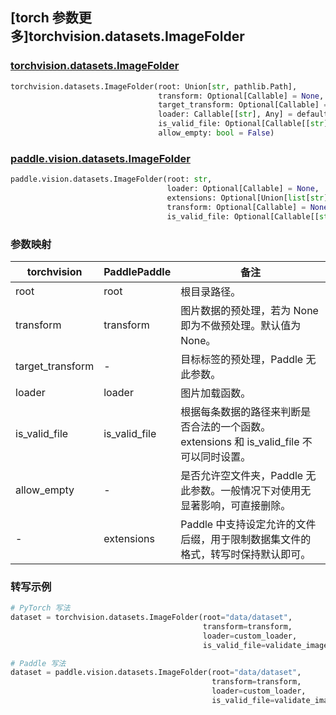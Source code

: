 ## [torch 参数更多]torchvision.datasets.ImageFolder

### [torchvision.datasets.ImageFolder](https://www.paddlepaddle.org.cn/documentation/docs/zh/api/paddle/vision/datasets/ImageFolder_cn.html)

```python
torchvision.datasets.ImageFolder(root: Union[str, pathlib.Path],
                                 transform: Optional[Callable] = None,
                                 target_transform: Optional[Callable] = None,
                                 loader: Callable[[str], Any] = default_loader,
                                 is_valid_file: Optional[Callable[[str], bool]] = None,
                                 allow_empty: bool = False)
```

### [paddle.vision.datasets.ImageFolder](https://pytorch.org/vision/main/generated/torchvision.datasets.ImageFolder.html)

```python
paddle.vision.datasets.ImageFolder(root: str,
                                   loader: Optional[Callable] = None,
                                   extensions: Optional[Union[list[str], tuple[str]]] = None,
                                   transform: Optional[Callable] = None,
                                   is_valid_file: Optional[Callable[[str], bool]] = None)
```


### 参数映射

| torchvision | PaddlePaddle | 备注                                      |
| -------------------------------- | ---------------------------------- | ----------------------------------------- |
| root                             | root                               | 根目录路径。                                |
| transform                        | transform                          | 图片数据的预处理，若为 None 即为不做预处理。默认值为 None。 |
| target_transform                 | -                                  | 目标标签的预处理，Paddle 无此参数。         |
| loader                           | loader                             | 图片加载函数。                              |
| is_valid_file                    | is_valid_file                      | 根据每条数据的路径来判断是否合法的一个函数。extensions 和 is_valid_file 不可以同时设置。                  |
| allow_empty                      | -                                  | 是否允许空文件夹，Paddle 无此参数。一般情况下对使用无显著影响，可直接删除。 |
| -                                | extensions                         | Paddle 中支持设定允许的文件后缀，用于限制数据集文件的格式，转写时保持默认即可。|

### 转写示例

```python
# PyTorch 写法
dataset = torchvision.datasets.ImageFolder(root="data/dataset",
                                           transform=transform,
                                           loader=custom_loader,
                                           is_valid_file=validate_image)

# Paddle 写法
dataset = paddle.vision.datasets.ImageFolder(root="data/dataset",
                                             transform=transform,
                                             loader=custom_loader,
                                             is_valid_file=validate_image)
```
